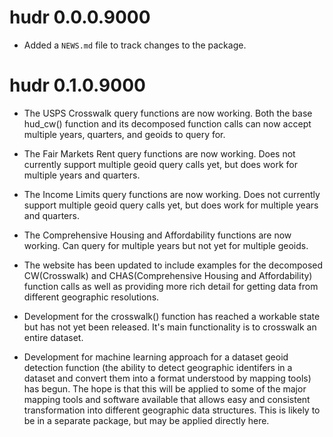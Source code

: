 # hudr 0.0.0.9000

* Added a `NEWS.md` file to track changes to the package.

# hudr 0.1.0.9000

* The USPS Crosswalk query functions are now working. Both the base hud_cw() function and its decomposed function calls can now accept multiple years, quarters, and geoids to query for.
* The Fair Markets Rent query functions are now working. Does not currently support multiple geoid query calls yet, but does work for multiple years and quarters.
* The Income Limits query functions are now working. Does not currently support multiple geoid query calls yet, but does work for multiple years and quarters.
* The Comprehensive Housing and Affordability functions are now working. Can query for multiple years but not yet for multiple geoids. 
* The website has been updated to include examples for the decomposed CW(Crosswalk) and CHAS(Comprehensive Housing and Affordability) function calls as well as providing more rich detail for getting data from different geographic resolutions.

* Development for the crosswalk() function has reached a workable state but has not yet been released. It's main functionality is to crosswalk an entire dataset.
* Development for machine learning approach for a dataset geoid detection function (the ability to detect geographic identifers in a dataset and convert them into a format understood by mapping tools) has begun. The hope is that this will be applied to some of the major mapping tools and software available that allows easy and consistent transformation into different geographic data structures. This is likely to be in a separate package, but may be applied directly here.

